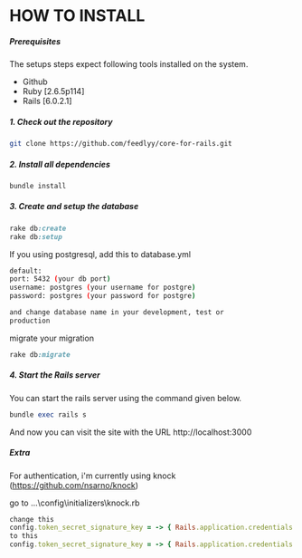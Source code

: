 # HOW TO INSTALL

##### Prerequisites

The setups steps expect following tools installed on the system.

- Github
- Ruby [2.6.5p114]
- Rails [6.0.2.1]

##### 1. Check out the repository

```bash
git clone https://github.com/feedlyy/core-for-rails.git
```

##### 2. Install all dependencies

```bash
bundle install
```

##### 3. Create and setup the database

```ruby
rake db:create
rake db:setup
```

If you using postgresql, add this to database.yml

```bash
default: 
port: 5432 (your db port)
username: postgres (your username for postgre)
password: postgres (your password for postgre)

and change database name in your development, test or 
production 
```

migrate your migration

```ruby
rake db:migrate
```

##### 4. Start the Rails server

You can start the rails server using the command given below.

```ruby
bundle exec rails s
```

And now you can visit the site with the URL http://localhost:3000

##### Extra

For authentication, i'm currently using knock (https://github.com/nsarno/knock)

go to ...\config\initializers\knock.rb

```ruby
change this
config.token_secret_signature_key = -> { Rails.application.credentials.secret_key_base }
to this
config.token_secret_signature_key = -> { Rails.application.credentials.read }
```